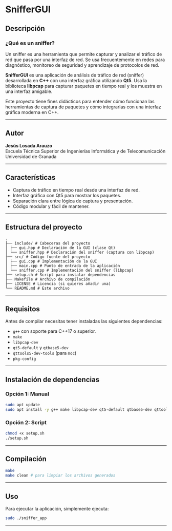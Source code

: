 # SnifferGUI

## Descripción

### ¿Qué es un sniffer?

Un sniffer es una herramienta que permite capturar y analizar el tráfico de red que pasa por una interfaz de red. Se usa frecuentemente en redes para diagnóstico, monitoreo de seguridad y aprendizaje de protocolos de red.

**SnifferGUI** es una aplicación de análisis de tráfico de red (sniffer) desarrollada en **C++** con una interfaz gráfica utilizando **Qt5**. Usa la biblioteca **libpcap** para capturar paquetes en tiempo real y los muestra en una interfaz amigable.

Este proyecto tiene fines didácticos para entender cómo funcionan las herramientas de captura de paquetes y cómo integrarlas con una interfaz gráfica moderna en C++.

---

## Autor

**Jesús Losada Arauzo**  
Escuela Técnica Superior de Ingenierías Informática y de Telecomunicación  
Universidad de Granada

---

## Características

- Captura de tráfico en tiempo real desde una interfaz de red.
- Interfaz gráfica con Qt5 para mostrar los paquetes.
- Separación clara entre lógica de captura y presentación.
- Código modular y fácil de mantener.

---

## Estructura del proyecto

``` plaintext
.
├── include/ # Cabeceras del proyecto
│ ├── gui.hpp # Declaración de la GUI (clase Qt)
│ └── sniffer.hpp # Declaración del sniffer (captura con libpcap)
├── src/ # Código fuente del proyecto
│ ├── gui.cpp # Implementación de la GUI
│ ├── main.cpp # Punto de entrada de la aplicación
│ └── sniffer.cpp # Implementación del sniffer (libpcap)
├── setup.sh # Script para instalar dependencias
├── Makefile # Archivo de compilación
├── LICENSE # Licencia (si quieres añadir una)
└── README.md # Este archivo

```

---

## Requisitos

Antes de compilar necesitas tener instaladas las siguientes dependencias:

- `g++` con soporte para C++17 o superior.
- `make`
- `libpcap-dev`
- `qt5-default` y `qtbase5-dev`
- `qttools5-dev-tools` (para `moc`)
- `pkg-config`

---

## Instalación de dependencias

### Opción 1: Manual

```bash
sudo apt update
sudo apt install -y g++ make libpcap-dev qt5-default qtbase5-dev qttools5-dev-tools pkg-config

```

### Opción 2: Script

```bash
chmod +x setup.sh
./setup.sh
```
---

## Compilación

```bash
make
make clean # para limpiar los archivos generados
```
---

## Uso

Para ejecutar la aplicación, simplemente ejecuta:

```bash
sudo ./sniffer_app
```
---
